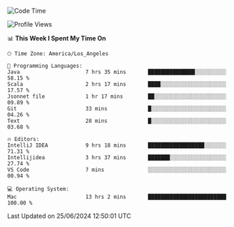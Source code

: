<!--START_SECTION:waka-->
![Code Time](http://img.shields.io/badge/Code%20Time-1%2C067%20hrs%2028%20mins-blue)

![Profile Views](http://img.shields.io/badge/Profile%20Views-0-blue)

📊 **This Week I Spent My Time On** 

```text
🕑︎ Time Zone: America/Los_Angeles

💬 Programming Languages: 
Java                     7 hrs 35 mins       ███████████████░░░░░░░░░░   58.15 % 
Scala                    2 hrs 17 mins       ████░░░░░░░░░░░░░░░░░░░░░   17.57 % 
Jsonnet file             1 hr 17 mins        ██░░░░░░░░░░░░░░░░░░░░░░░   09.89 % 
Git                      33 mins             █░░░░░░░░░░░░░░░░░░░░░░░░   04.26 % 
Text                     28 mins             █░░░░░░░░░░░░░░░░░░░░░░░░   03.68 % 

🔥 Editors: 
IntelliJ IDEA            9 hrs 18 mins       ██████████████████░░░░░░░   71.31 % 
Intellijidea             3 hrs 37 mins       ███████░░░░░░░░░░░░░░░░░░   27.74 % 
VS Code                  7 mins              ░░░░░░░░░░░░░░░░░░░░░░░░░   00.94 % 

💻 Operating System: 
Mac                      13 hrs 2 mins       █████████████████████████   100.00 % 
```


 Last Updated on 25/06/2024 12:50:01 UTC
<!--END_SECTION:waka-->
